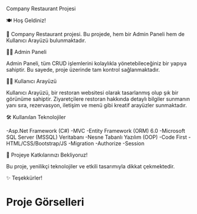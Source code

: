 Company Restaurant Projesi

🍽️ Hoş Geldiniz!

📝 Company Restaurant projesi. Bu projede, hem bir Admin Paneli hem de Kullanıcı Arayüzü bulunmaktadır.

👨‍💼 Admin Paneli

Admin Paneli, tüm CRUD işlemlerini kolaylıkla yönetebileceğiniz bir yapıya sahiptir. Bu sayede, proje üzerinde tam kontrol sağlanmaktadır.

👩‍💻 Kullanıcı Arayüzü

Kullanıcı Arayüzü, bir restoran websitesi olarak tasarlanmış olup şık bir görünüme sahiptir. Ziyaretçilere restoran hakkında detaylı bilgiler sunmanın yanı sıra, rezervasyon, iletişim ve menü gibi kreatif arayüzler sunmaktadır.

🛠️ Kullanılan Teknolojiler

-Asp.Net Framework (C#) -MVC -Entity Framework (ORM) 6.0 -Microsoft SQL Server (MSSQL) Veritabanı -Nesne Tabanlı Yazılım (OOP) -Code First -HTML/CSS/Bootstrap/JS  -Migration -Authorize -Session

📝 Projeye Katkılarınızı Bekliyoruz!

Bu proje, yenilikçi teknolojiler ve etkili tasarımıyla dikkat çekmektedir. 

✨ Teşekkürler!

# Proje Görselleri



